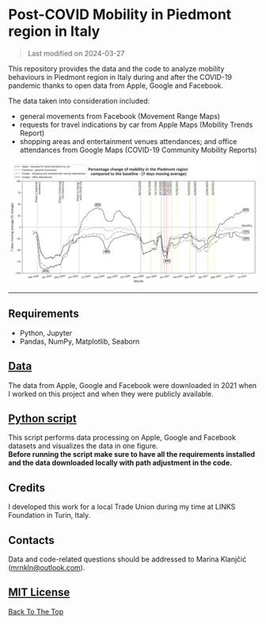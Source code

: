# Post-COVID Mobility in Piedmont region in Italy
> Last modified on 2024-03-27

This repository provides the data and the code to analyze mobility behaviours in Piedmont region in Italy during and after the COVID-19 pandemic thanks to open data from Apple, Google and Facebook.

The data taken into consideration included:
- general movements from Facebook (Movement Range Maps)
- requests for travel indications by car from Apple Maps (Mobility Trends Report)
- shopping areas and entertainment venues attendances; and office attendances from Google Maps (COVID-19 Community Mobility Reports)

<img src='https://github.com/klnmrn/postcovidmobility/blob/main/reports/figures/Post-Covid_Mobility_Piedmont.png' width="1000" align="center"/>

---
## Requirements
* Python, Jupyter
* Pandas, NumPy, Matplotlib, Seaborn

## [Data](data)
The data from Apple, Google and Facebook were downloaded in 2021 when I worked on this project and when they were publicly available.

## [Python script](src/main.py)
This script performs data processing on Apple, Google and Facebook datasets and visualizes the data in one figure.<br>
**Before running the script make sure to have all the requirements installed and the data downloaded locally with path adjustment in the code.**

## Credits
I developed this work for a local Trade Union during my time at LINKS Foundation in Turin, Italy.

## Contacts
Data and code-related questions should be addressed to Marina Klanjčić (mrnkln@outlook.com).

## [MIT License](https://github.com/klnmrn/postcovidmobility/blob/main/LICENSE)

[Back To The Top](#post-COVID-Mobility)
